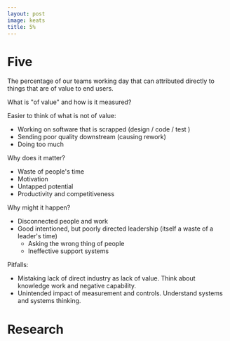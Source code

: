```yaml
---
layout: post
image: keats
title: 5%
---
```

# Five 
The percentage of our teams working day that can attributed directly to things that are of value to end users.

What is "of value" and how is it measured?

Easier to think of what is not of value:
- Working on software that is scrapped (design / code / test
  )
- Sending poor quality downstream (causing rework)
- Doing too much

Why does it matter?
- Waste of people's time
- Motivation
- Untapped potential
- Productivity and competitiveness 

Why might it happen?
- Disconnected people and work
- Good intentioned, but poorly directed leadership (itself a waste of a leader's time)
  - Asking the wrong thing of people
  - Ineffective support systems

Pitfalls:
- Mistaking lack of direct industry as lack of value. Think about knowledge work and negative capability.
- Unintended impact of measurement and controls. Understand systems and systems thinking.


# Research